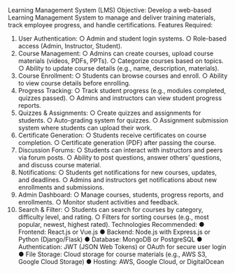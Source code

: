 Learning Management System (LMS)
Objective: Develop a web-based Learning Management System to
manage and deliver training materials, track employee progress, and
handle certifications.
Features Required:
1. User Authentication:
○ Admin and student login systems.
○ Role-based access (Admin, Instructor, Student).
2. Course Management:
○ Admins can create courses, upload course materials (videos,
PDFs, PPTs).
○ Categorize courses based on topics.
○ Ability to update course details (e.g., name, description,
materials).
3. Course Enrollment:
○ Students can browse courses and enroll.
○ Ability to view course details before enrolling.
4. Progress Tracking:
○ Track student progress (e.g., modules completed, quizzes
passed).
○ Admins and instructors can view student progress reports.
5. Quizzes & Assignments:
○ Create quizzes and assignments for students.
○ Auto-grading system for quizzes.
○ Assignment submission system where students can upload
their work.
6. Certificate Generation:
○ Students receive certificates on course completion.
○ Certificate generation (PDF) after passing the course.
7. Discussion Forums:
○ Students can interact with instructors and peers via forum
posts.
○ Ability to post questions, answer others’ questions, and
discuss course material.
8. Notifications:
○ Students get notifications for new courses, updates, and
deadlines.
○ Admins and instructors get notifications about new
enrollments and submissions.
9. Admin Dashboard:
○ Manage courses, students, progress reports, and
enrollments.
○ Monitor student activities and feedback.
10. Search & Filter:
○ Students can search for courses by category, difficulty level,
and rating.
○ Filters for sorting courses (e.g., most popular, newest,
highest rated).
Technologies Recommended:
● Frontend: React.js or Vue.js
● Backend: Node.js with Express.js or Python (Django/Flask)
● Database: MongoDB or PostgreSQL
● Authentication: JWT (JSON Web Tokens) or OAuth for secure user
login
● File Storage: Cloud storage for course materials (e.g., AWS S3,
Google Cloud Storage)
● Hosting: AWS, Google Cloud, or DigitalOcean

